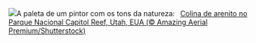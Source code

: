 ![](https://www.bing.com/th?id=OHR.CapitolButte_PT-BR1710363839_UHD.jpg&w=1000)A paleta de um pintor com os tons da natureza:&nbsp;&ensp;[Colina de arenito no Parque Nacional Capitol Reef, Utah, EUA  (© Amazing Aerial Premium/Shutterstock)](https://www.bing.com/th?id=OHR.CapitolButte_PT-BR1710363839_UHD.jpg)
<br><br/>
